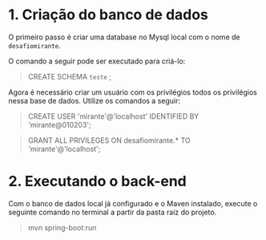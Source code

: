 # 1. Criação do banco de dados

O primeiro passo é criar uma database no Mysql local com o nome de `desafiomirante`.

O comando a seguir pode ser executado para criá-lo:

> CREATE SCHEMA `teste` ;

Agora é necessário criar um usuário com os privilégios todos os privilégios nessa base de dados. Utilize os comandos a seguir:

> CREATE USER 'mirante'@'localhost' IDENTIFIED BY 'mirante@010203';

> GRANT ALL PRIVILEGES ON desafiomirante.* TO 'mirante'@'localhost';

# 2. Executando o back-end

Com o banco de dados local já configurado e o Maven instalado, execute o seguinte comando no terminal a partir da pasta raíz do projeto.

> mvn spring-boot:run
